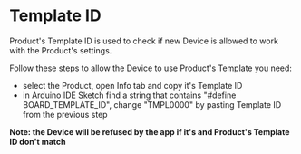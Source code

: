 # Template ID

Product's Template ID is used to check if new Device is allowed to work with the Product's settings.

Follow these steps to allow the Device to use Product's Template you need:

* select the Product, open Info tab and copy it's Template ID
* in Arduino IDE Sketch find a string that contains "\#define BOARD\_TEMPLATE\_ID", change "TMPL0000" by pasting Template ID from the previous step

**Note: the Device will be refused by the app if it's and Product's Template ID don't match**


